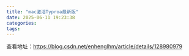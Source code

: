 ```yaml
---
title: "mac激活Typroa最新版"
date: 2025-06-11 19:23:38
categories: 
tags: 
---
```


查看地址：<a href="https://blog.csdn.net/enhenglhm/article/details/128980979" target="_blank">https://blog.csdn.net/enhenglhm/article/details/128980979</a>
